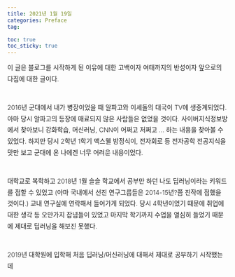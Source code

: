 ```yaml
---
title: 2021년 1월 19일
categories: Preface
tag: 

toc: true
toc_sticky: true
---
```


<div style="font-size: 0.9rem; font-weight:300; line-height: 1.6rem;">
이 글은 블로그를 시작하게 된 이유에 대한 고백이자 여태까지의 반성이자 앞으로의 다짐에 대한 글이다.
<br><br>
  
2016년 군대에서 내가 병장이었을 때 알파고와 이세돌의 대국이 TV에 생중계되었다.
아마 당시 알파고의 등장에 매료되지 않은 사람들은 없었을 것이다.
사이버지식정보방에서 찾아보니 강화학습, 머신러닝, CNN이 어쩌고 저쩌고 ... 하는 내용을 찾아볼 수 있었다.
하지만 당시 2학년 1학기 맥스웰 방정식이, 전자회로 등 전자공학 전공지식을 맛만 보고 군대에 온 나에겐 너무 어려운 내용이었다.<br><br>

대학교로 복학하고 2018년 1월 슬슬 학교에서 공부만 하던 나도 딥러닝이라는 키워드를 접할 수 있었고 (아마 국내에서 선진 연구그룹들은 2014-15년?쯤 진작에 접했을 것이다.) 교내 연구실에 연락해서 들어가게 되었다.
당시 4학년이었기 때문에 취업에 대한 생각 등 오만가지 잡념들이 있었고 마지막 학기까지 수업을 열심히 들었기 때문에 제대로 딥러닝을 해보진 못했다.<br><br>

2019년 대학원에 입학해 처음 딥러닝/머신러닝에 대해서 제대로 공부하기 시작했는데 <br><br>

</div>



